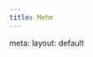 ```yaml
---
title: Mehm
---
```


<route lang="yaml">
meta:
  layout: default
</route>

<script setup lang="ts">
const props = defineProps({
  id: Number
})
</script>

<MehmsToolbar show-search show-category show-order />
<MehmPost :id="parseInt(id)" class="mt-4" />

